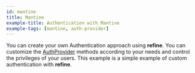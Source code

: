 ```yaml
---
id: mantine
title: Mantine
example-title: Authentication with Mantine
example-tags: [mantine, auth-provider]
---
```


You can create your own Authentication approach using **refine**. You can customize the [AuthProvider](/docs/core/providers/auth-provider) methods according to your needs and control the privileges of your users. This example is a simple example of custom authentication with **refine**.

<CodeSandboxExample path="auth-mantine" />
